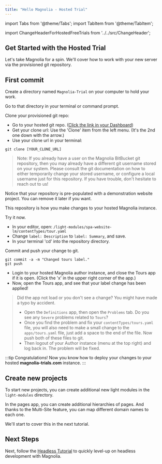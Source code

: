 ```yaml
---
title: "Hello Magnolia - Hosted Trial"
---
```


import Tabs from '@theme/Tabs';
import TabItem from '@theme/TabItem';

import ChangeHeaderForHostedFreeTrials from '../../src/ChangeHeader';

<ChangeHeaderForHostedFreeTrials/>

## Get Started with the Hosted Trial

Let's take Magnolia for a spin. We'll cover how to work with your new server via the provisioned git repository.

## First commit

Create a directory named `Magnolia-Trial` on your computer to hold your work.

Go to that directory in your terminal or command prompt.

Clone your provisioned git repo:

- Go to your hosted git repo. ([Click the link in your Dashboard](https://www.magnolia-trials.com/dashboard))
- Get your clone url: Use the 'Clone' item from the left menu. (It's the 2nd one down with the arrow.)
- Use your clone url in your terminal:

```
git clone [YOUR_CLONE_URL]
```

> Note: If you already have a user on the Magnolia BitBucket git repository, then you may already have a different git username stored on your system. Please consult the git documentation on how to either temporarily change your stored username, or configure a local username just for this repository. If you have trouble, don't hesitate to reach out to us!

Notice that your repository is pre-populated with a demonstration website project. You can remove it later if you want.

This repository is how you make changes to your hosted Magnolia instance.

Try it now.

- In your editor, open: `/light-modules/spa-website-lm/contentTypes/tour.yaml`
- Change `label: Description` to `label: Summary`, and save.
- In your terminal 'cd' into the repository directory.

Commit and push your change to git.

```
git commit -a -m "Changed tours label."
git push
```

- Login to your hosted Magnolia author instance, and close the Tours app if it is open.
  (Click the 'x' in the upper right corner of the app.)
- Now, open the Tours app, and see that your label change has been applied!

> Did the app not load or you don't see a change? You might have made a typo by accident.
>
> - Open the `Definitions` app, then open the `Problems` tab. Do you see any `Severe` problems related to `Tours`?
> - Once you find the problem and fix your `contentTypes/tours.yaml` file, you will also need to make a small change to the `apps/tours.yaml` file, just add a space to the end of the file. Now push both of these files to git.
> - Then logout of your Author instance (menu at the top right) and log back in. The problem will be fixed.

:::tip Congratulations!
Now you know how to deploy your changes to your hosted **magnolia-trials.com** instance.
:::

##

## Create new projects

To start new projects, you can create additional new light modules in the `light-modules` directory.

In the pages app, you can create additional hierarchies of pages. And thanks to the Multi-Site feature, you can map different domain names to each one.

We'll start to cover this in the next tutorial.

## Next Steps

Next, follow the [Headless Tutorial](/docs/getting-started/hello-hosted-headless) to quickly level-up on headless development with Magnolia.
